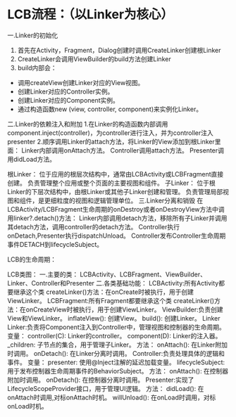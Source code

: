 # LCB流程：（以Linker为核心）
一.Linker的初始化
1. 首先在Activity，Fragment，Dialog创建时调用CreateLinker创建根Linker
2. CreateLinker会调用ViewBuilder的build方法创建Linker
3. build内部会：
* 调用createView创建Linker对应的View视图。
* 创建Linker对应的Controller实例。
* 创建Linker对应的Component实例。
* 通过构造函数new (view, controller, component)来实例化Linker。

二.Linker的依赖注入和附加
1.在Linker的构造函数内部调用component.inject(controller)，为controller进行注入，并为controller注入presenter
2.顺序调用Linker的attach方法，将Linker的View添加到根Linker里面：
Linker内部调用onAttach方法。
Controller调用attach方法。
Presenter调用didLoad方法。

根Linker：
位于应用的根层次结构中，通常由LCBActivity或LCBFragment直接创建。
负责管理整个应用或整个页面的主要视图和组件。
子Linker：
位于根Linker的下层次结构中，由根Linker或其他子Linker创建和管理。
负责管理局部视图和组件，是更细粒度的视图和逻辑管理单位。
三.Linker分离和销毁
在LCBActivity/LCBFragment生命周期的onDestroy或者onDestroyView方法中调用linker?.detach()方法：
Linker内部调用detach方法，移除所有子Linker并调用其detach方法，调用controller的detach方法。
Controller执行onDetach,Presenter执行dispatchUnload。
Controller发布Controller生命周期事件DETACH到lifecycleSubject。

LCB的生命周期：

LCB类图：
一.主要的类：
LCBActivity、LCBFragment、ViewBuilder、Linker、Controller和Presenter
二.各类基础功能：
LCBActivity:所有Activity都要继承这个类
createLinker()方法：在onCreate时被执行，用于创建ViewLinker。
LCBFragment:所有Fragment都要继承这个类
createLinker()方法：在onCreateView时被执行，用于创建ViewLinker。
ViewBuilder:负责创建View和ViewLinker。
inflateView(): 创建View。
build(): 创建Linker。
Linker
Linker:负责将Component注入到Controller中，管理视图和控制器的生命周期。
变量：
controller(C): Linker的controller。
component(D): Linker的注入器。
_children: 子节点的集合，用于管理子Linker。
方法：
onAttach(): 在Linker附加时调用。
onDetach(): 在Linker分离时调用。
Controller:负责处理具体的逻辑和事件。
变量：
presenter: 使用@Inject注解的延迟加载变量。
lifecycleSubject: 用于发布控制器生命周期事件的BehaviorSubject。
方法：
onAttach(): 在控制器附加时调用。
onDetach(): 在控制器分离时调用。
Presenter:实现了LifecycleScopeProvider接口，用于管理UI逻辑。
方法：
didLoad(): 在onAttach时调用,对标onAttach时机。
willUnload(): 在onLoad时调用，对标onLoad时机。
